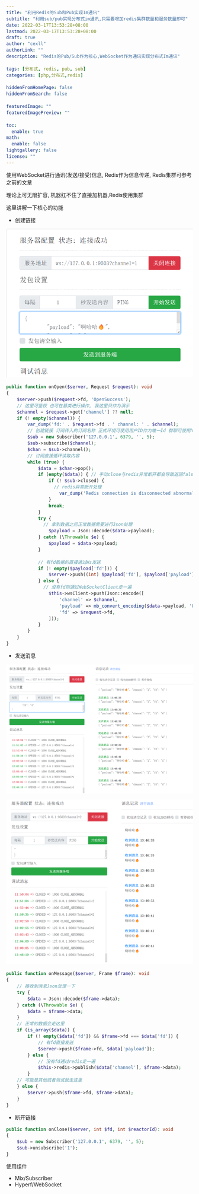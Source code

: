 ```yaml
---
title: "利用Redis的Sub和Pub实现Im通讯"
subtitle: "利用sub/pub实现分布式im通讯,只需要增加redis集群数量和服务数量即可"
date: 2022-03-17T13:53:28+08:00
lastmod: 2022-03-17T13:53:28+08:00
draft: true
author: "cexll"
authorLink: ""
description: "Redis的Pub/Sub作为核心,WebSocket作为通讯实现分布式Im通讯"

tags: [分布式, redis, pub, sub]
categories: [php,分布式,redis]

hiddenFromHomePage: false
hiddenFromSearch: false

featuredImage: ""
featuredImagePreview: ""

toc:
  enable: true
math:
  enable: false
lightgallery: false
license: ""
---
```


<!--more-->

使用WebSocket进行通讯(发送/接受)信息, Redis作为信息传递, Redis集群可参考之前的文章

理论上可无限扩容, 机器扛不住了直接加机器,Redis使用集群

这里讲解一下核心的功能

- 创建链接

![image.png](https://github.com/cexll/cexll.github.io/raw/main/images/2022/03/1.png)

```php
public function onOpen($server, Request $request): void
{
    $server->push($request->fd, 'OpenSuccess');
    // 这里可鉴权 也可在基类进行操作, 我这里只作为演示
    $channel = $request->get['channel'] ?? null;
    if (! empty($channel)) {
        var_dump('fd:' . $request->fd . ' channel: ' . $channel);
        // 创建链接 订阅传入的订阅名称 正式环境可使用用户ID作为唯一Id 群聊可使用hashId 也可以直接使用群聊唯一ID 
        $sub = new Subscriber('127.0.0.1', 6379, '', 5);
        $sub->subscribe($channel);
        $chan = $sub->channel();
        // 订阅直接循环读取内容
        while (true) {
            $data = $chan->pop();
            if (empty($data)) { // 手动close与redis异常断开都会导致返回false
                if (! $sub->closed) {
                  // redis异常断开处理
                    var_dump('Redis connection is disconnected abnormally');
                }
                break;
            }
            try {
              // 拿到数据之后正常数据需要进行Json处理
                $payload = Json::decode($data->payload);
            } catch (\Throwable $e) {
                $payload = $data->payload;
            }

            // 有fd数据的直接通过Ws发送
            if (! empty($payload['fd'])) {
                $server->push((int) $payload['fd'], $payload['payload']);
            } else {
              // 没有fd则通过WebSocketClient走一遍
                $this->wsClient->push(Json::encode([
                    'channel' => $channel,
                    'payload' => mb_convert_encoding($data->payload, 'UTF-8', 'UTF-8'),
                    'fd' => $request->fd,
                ]));
            }
        }
    }
}
```
- 发送消息

![image.png](https://github.com/cexll/cexll.github.io/raw/main/images/2022/03/220220317141458.png)

![image.png](https://github.com/cexll/cexll.github.io/raw/main/images/2022/03/320220317141544.png)
```php
public function onMessage($server, Frame $frame): void
{
    // 接收到消息Json处理一下
    try {
        $data = Json::decode($frame->data);
    } catch (\Throwable $e) {
        $data = $frame->data;
    }
    // 正常的数据会走这里
    if (is_array($data)) {
        if (! empty($data['fd']) && $frame->fd === $data['fd']) {
            // 有fd直接发送
            $server->push($frame->fd, $data['payload']);
        } else {
            // 没有fd通过redis走一遍
            $this->redis->publish($data['channel'], $frame->data);
        }
    // 可能是其他或者测试就走这里
    } else {
        $server->push($frame->fd, $frame->data);
    }
}
```
- 断开链接
```php
public function onClose($server, int $fd, int $reactorId): void
{
    $sub = new Subscriber('127.0.0.1', 6379, '', 5);
    $sub->unsubscribe('1');
}
```

使用组件
- Mix/Subscriber
- Hyperf/WebSocket


